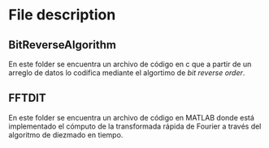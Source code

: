 # File description
## BitReverseAlgorithm
En este folder se encuentra un archivo de código en c que a partir de un arreglo de datos lo codifica mediante el algortimo de _bit reverse order_.

## FFTDIT
En este folder se encuentra un archivo de código en MATLAB donde está implementado el cómputo de la transformada rápida de Fourier a través del algoritmo de diezmado en tiempo.
